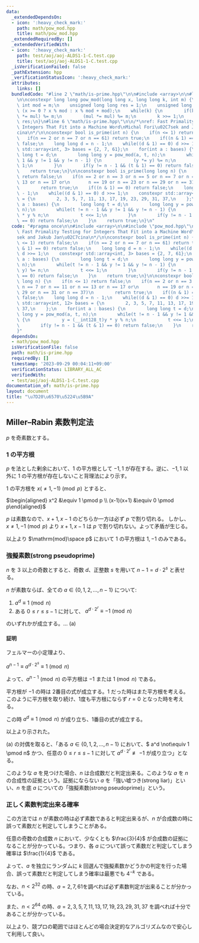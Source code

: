 ```yaml
---
data:
  _extendedDependsOn:
  - icon: ':heavy_check_mark:'
    path: math/pow_mod.hpp
    title: math/pow_mod.hpp
  _extendedRequiredBy: []
  _extendedVerifiedWith:
  - icon: ':heavy_check_mark:'
    path: test/aoj/aoj-ALDS1-1-C.test.cpp
    title: test/aoj/aoj-ALDS1-1-C.test.cpp
  _isVerificationFailed: false
  _pathExtension: hpp
  _verificationStatusIcon: ':heavy_check_mark:'
  attributes:
    links: []
  bundledCode: "#line 2 \"math/is-prime.hpp\"\n\n#include <array>\n\n#line 2 \"math/pow_mod.hpp\"\
    \n\nconstexpr long long pow_mod(long long x, long long k, int m) {\n    unsigned\
    \ int mod = m;\n    unsigned long long res = 1;\n    unsigned long long mul =\
    \ (x >= 0 ? x % mod : x % mod + mod);\n    while(k) {\n        if(k & 1) (res\
    \ *= mul) %= m;\n        (mul *= mul) %= m;\n        k >>= 1;\n    }\n    return\
    \ res;\n}\n#line 6 \"math/is-prime.hpp\"\n\n/*\nref: Fast Primality Testing for\
    \ Integers That Fit into a Machine Word\nMichal Fori\u02C7sek and Jakub Jan\u02C7\
    cina\n*/\n\nconstexpr bool is_prime(int n) {\n    if(n <= 1) return false;\n \
    \   if(n == 2 or n == 7 or n == 61) return true;\n    if((n & 1) == 0) return\
    \ false;\n    long long d = n - 1;\n    while((d & 1) == 0) d >>= 1;\n    constexpr\
    \ std::array<int, 3> bases = {2, 7, 61};\n    for(int a : bases) {\n        long\
    \ long t = d;\n        long long y = pow_mod(a, t, n);\n        while(t != n -\
    \ 1 && y != 1 && y != n - 1) {\n            (y *= y) %= n;\n            t <<=\
    \ 1;\n        }\n        if(y != n - 1 && (t & 1) == 0) return false;\n    }\n\
    \    return true;\n}\n\nconstexpr bool is_prime(long long n) {\n    if(n <= 1)\
    \ return false;\n    if(n == 2 or n == 3 or n == 5 or n == 7 or n == 11 or n ==\
    \ 13 or n == 17 or\n       n == 19 or n == 23 or n == 29 or n == 31 or n == 37)\n\
    \        return true;\n    if((n & 1) == 0) return false;\n    long long d = n\
    \ - 1;\n    while((d & 1) == 0) d >>= 1;\n    constexpr std::array<int, 12> bases\
    \ = {\n        2, 3, 5, 7, 11, 13, 17, 19, 23, 29, 31, 37,\n    };\n    for(int\
    \ a : bases) {\n        long long t = d;\n        long long y = pow_mod(a, t,\
    \ n);\n        while(t != n - 1 && y != 1 && y != n - 1) {\n            y = (__int128_t)y\
    \ * y % n;\n            t <<= 1;\n        }\n        if(y != n - 1 && (t & 1)\
    \ == 0) return false;\n    }\n    return true;\n}\n"
  code: "#pragma once\n\n#include <array>\n\n#include \"pow_mod.hpp\"\n\n/*\nref:\
    \ Fast Primality Testing for Integers That Fit into a Machine Word\nMichal Fori\u02C7\
    sek and Jakub Jan\u02C7cina\n*/\n\nconstexpr bool is_prime(int n) {\n    if(n\
    \ <= 1) return false;\n    if(n == 2 or n == 7 or n == 61) return true;\n    if((n\
    \ & 1) == 0) return false;\n    long long d = n - 1;\n    while((d & 1) == 0)\
    \ d >>= 1;\n    constexpr std::array<int, 3> bases = {2, 7, 61};\n    for(int\
    \ a : bases) {\n        long long t = d;\n        long long y = pow_mod(a, t,\
    \ n);\n        while(t != n - 1 && y != 1 && y != n - 1) {\n            (y *=\
    \ y) %= n;\n            t <<= 1;\n        }\n        if(y != n - 1 && (t & 1)\
    \ == 0) return false;\n    }\n    return true;\n}\n\nconstexpr bool is_prime(long\
    \ long n) {\n    if(n <= 1) return false;\n    if(n == 2 or n == 3 or n == 5 or\
    \ n == 7 or n == 11 or n == 13 or n == 17 or\n       n == 19 or n == 23 or n ==\
    \ 29 or n == 31 or n == 37)\n        return true;\n    if((n & 1) == 0) return\
    \ false;\n    long long d = n - 1;\n    while((d & 1) == 0) d >>= 1;\n    constexpr\
    \ std::array<int, 12> bases = {\n        2, 3, 5, 7, 11, 13, 17, 19, 23, 29, 31,\
    \ 37,\n    };\n    for(int a : bases) {\n        long long t = d;\n        long\
    \ long y = pow_mod(a, t, n);\n        while(t != n - 1 && y != 1 && y != n - 1)\
    \ {\n            y = (__int128_t)y * y % n;\n            t <<= 1;\n        }\n\
    \        if(y != n - 1 && (t & 1) == 0) return false;\n    }\n    return true;\n\
    }"
  dependsOn:
  - math/pow_mod.hpp
  isVerificationFile: false
  path: math/is-prime.hpp
  requiredBy: []
  timestamp: '2023-09-29 00:04:11+09:00'
  verificationStatus: LIBRARY_ALL_AC
  verifiedWith:
  - test/aoj/aoj-ALDS1-1-C.test.cpp
documentation_of: math/is-prime.hpp
layout: document
title: "\u7D20\u6570\u5224\u5B9A"
---
```


## Miller–Rabin 素数判定法

$p$ を奇素数とする。

### $1$ の平方根

$p$ を法とした剰余において、$1$ の平方根として $-1,1$ が存在する。逆に、$-1,1$ 以外に $1$ の平方根が存在しないこと背理法により示す。

$1$ の平方根を $x (\neq 1,-1) \pmod p$ とすると、

$\begin{aligned} x^2 &\equiv 1 \pmod p \\ (x-1)(x+1) &\equiv 0 \pmod p\end{aligned}$

$p$ は素数なので、$x+1,x-1$ のどちらか一方は必ず $p$ で割り切れる。
しかし、$x \neq 1,-1 \pmod p$ より $x+1,x-1$ は $p$ で割り切れない。よって矛盾が生じる。

以上より $\mathrm{mod}\space p$ において $1$ の平方根は $1, -1$ のみである。

### 強擬素数(strong pseudoprime)

$n$ を $3$ 以上の奇数とすると、奇数 $d$、正整数 $s$ を用いて $n-1 = d \cdot 2^s$ と表せる。 

$n$ が素数ならば、全ての $a \in \{0,1,2,...,n-1\}$ について:

1. $a^d \equiv 1 \pmod n$
2. ある $0 \leq r \leq s-1$ に対して、 $a^{d \cdot 2^r} \equiv -1 \pmod n$

のいずれかが成立する。... (a)

#### 証明
フェルマーの小定理より、

$a^{n-1} \equiv a^{d \cdot 2^{s}} \equiv 1 \pmod n$

よって、$a^{n-1} \pmod n$ の平方根は $-1$ または $1 \pmod n$ である。

平方根が $-1$ の時は 2番目の式が成立する。$1$ だった時はまた平方根を考える。このように平方根を取り続け、1度も平方根にならず $r=0$ となった時を考える。

この時 $a^d \equiv 1 \pmod n$ が成り立ち、1番目の式が成立する。

以上より示された。

(a) の対偶を取ると、「ある $a \in \{0,1,2,...,n-1\}$ において、$ a^d \not\equiv 1 \pmod n$ かつ、任意の $0 \leq r \leq s-1$ に対して $a^{d \cdot 2^r} \not\equiv -1$ が成り立つ」となる。

このような $a$ を見つけた場合、$n$ は合成数だと判定出来る。このような $a$ を $n$ の合成性の証拠という。証拠にならない $a$ を「強い嘘つき(strong liar)」といい、$n$ を底 $a$ についての「強擬素数(strong pseudoprime)」という。

### 正しく素数判定出来る確率

この方法では $n$ が素数の時は必ず素数であると判定出来るが、$n$ が合成数の時に誤って素数だと判定してしまうことがある。

任意の奇数の合成数 $n$ において、少なくとも $\frac{3}{4}$ が合成数の証拠になることが分かっている。つまり、各 $a$ について誤って素数だと判定してしまう確率は $\frac{1}{4}$ である。

よって、$a$ を独立にランダムに $k$ 回選んで強擬素数かどうかの判定を行った場合、誤って素数だと判定してしまう確率は最悪でも $4^{-k}$ である。

なお、$n < 2^{32}$ の時、$a=2,7,61$を調べれば必ず素数判定が出来ることが分かっている。

また、$n < 2^{64}$ の時、$a=2, 3, 5, 7, 11, 13, 17, 19, 23, 29, 31, 37$ を調べれば十分であることが分かっている。

以上より、競プロの範囲ではほとんどの場合決定的なアルゴリズムなので安心して利用して良い。
